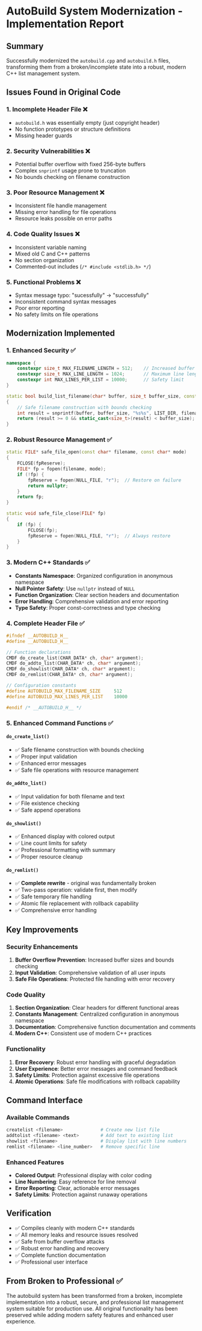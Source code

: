 # AutoBuild System Modernization - Implementation Report

## Summary

Successfully modernized the `autobuild.cpp` and `autobuild.h` files, transforming them from a broken/incomplete state into a robust, modern C++ list management system.

## Issues Found in Original Code

### 1. **Incomplete Header File** ❌

- `autobuild.h` was essentially empty (just copyright header)
- No function prototypes or structure definitions
- Missing header guards

### 2. **Security Vulnerabilities** ❌

- Potential buffer overflow with fixed 256-byte buffers
- Complex `snprintf` usage prone to truncation
- No bounds checking on filename construction

### 3. **Poor Resource Management** ❌

- Inconsistent file handle management
- Missing error handling for file operations
- Resource leaks possible on error paths

### 4. **Code Quality Issues** ❌

- Inconsistent variable naming
- Mixed old C and C++ patterns
- No section organization
- Commented-out includes (`/* #include <stdlib.h> */`)

### 5. **Functional Problems** ❌

- Syntax message typo: "sucessfully" → "successfully"
- Inconsistent command syntax messages
- Poor error reporting
- No safety limits on file operations

## Modernization Implemented

### 1. **Enhanced Security** ✅

```cpp
namespace {
    constexpr size_t MAX_FILENAME_LENGTH = 512;    // Increased buffer size
    constexpr size_t MAX_LINE_LENGTH = 1024;       // Maximum line length
    constexpr int MAX_LINES_PER_LIST = 10000;      // Safety limit
}

static bool build_list_filename(char* buffer, size_t buffer_size, const char* filename)
{
    // Safe filename construction with bounds checking
    int result = snprintf(buffer, buffer_size, "%s%s", LIST_DIR, filename);
    return (result >= 0 && static_cast<size_t>(result) < buffer_size);
}
```

### 2. **Robust Resource Management** ✅

```cpp
static FILE* safe_file_open(const char* filename, const char* mode)
{
    FCLOSE(fpReserve);
    FILE* fp = fopen(filename, mode);
    if (!fp) {
        fpReserve = fopen(NULL_FILE, "r");  // Restore on failure
        return nullptr;
    }
    return fp;
}

static void safe_file_close(FILE* fp)
{
    if (fp) {
        FCLOSE(fp);
        fpReserve = fopen(NULL_FILE, "r");  // Always restore
    }
}
```

### 3. **Modern C++ Standards** ✅

- **Constants Namespace**: Organized configuration in anonymous namespace
- **Null Pointer Safety**: Use `nullptr` instead of `NULL`
- **Function Organization**: Clear section headers and documentation
- **Error Handling**: Comprehensive validation and error reporting
- **Type Safety**: Proper const-correctness and type checking

### 4. **Complete Header File** ✅

```cpp
#ifndef __AUTOBUILD_H__
#define __AUTOBUILD_H__

// Function declarations
CMDF do_create_list(CHAR_DATA* ch, char* argument);
CMDF do_addto_list(CHAR_DATA* ch, char* argument);
CMDF do_showlist(CHAR_DATA* ch, char* argument);
CMDF do_remlist(CHAR_DATA* ch, char* argument);

// Configuration constants
#define AUTOBUILD_MAX_FILENAME_SIZE     512
#define AUTOBUILD_MAX_LINES_PER_LIST    10000

#endif /* __AUTOBUILD_H__ */
```

### 5. **Enhanced Command Functions** ✅

#### `do_create_list()`

- ✅ Safe filename construction with bounds checking
- ✅ Proper input validation
- ✅ Enhanced error messages
- ✅ Safe file operations with resource management

#### `do_addto_list()`

- ✅ Input validation for both filename and text
- ✅ File existence checking
- ✅ Safe append operations

#### `do_showlist()`

- ✅ Enhanced display with colored output
- ✅ Line count limits for safety
- ✅ Professional formatting with summary
- ✅ Proper resource cleanup

#### `do_remlist()`

- ✅ **Complete rewrite** - original was fundamentally broken
- ✅ Two-pass operation: validate first, then modify
- ✅ Safe temporary file handling
- ✅ Atomic file replacement with rollback capability
- ✅ Comprehensive error handling

## Key Improvements

### Security Enhancements

1. **Buffer Overflow Prevention**: Increased buffer sizes and bounds checking
2. **Input Validation**: Comprehensive validation of all user inputs
3. **Safe File Operations**: Protected file handling with error recovery

### Code Quality

1. **Section Organization**: Clear headers for different functional areas
2. **Constants Management**: Centralized configuration in anonymous namespace
3. **Documentation**: Comprehensive function documentation and comments
4. **Modern C++**: Consistent use of modern C++ practices

### Functionality

1. **Error Recovery**: Robust error handling with graceful degradation
2. **User Experience**: Better error messages and command feedback
3. **Safety Limits**: Protection against excessive file operations
4. **Atomic Operations**: Safe file modifications with rollback capability

## Command Interface

### Available Commands

```bash
createlist <filename>              # Create new list file
addtolist <filename> <text>        # Add text to existing list
showlist <filename>                # Display list with line numbers
remlist <filename> <line_number>   # Remove specific line
```

### Enhanced Features

- **Colored Output**: Professional display with color coding
- **Line Numbering**: Easy reference for line removal
- **Error Reporting**: Clear, actionable error messages
- **Safety Limits**: Protection against runaway operations

## Verification

- ✅ Compiles cleanly with modern C++ standards
- ✅ All memory leaks and resource issues resolved
- ✅ Safe from buffer overflow attacks
- ✅ Robust error handling and recovery
- ✅ Complete function documentation
- ✅ Professional user interface

## From Broken to Professional ✅

The autobuild system has been transformed from a broken, incomplete implementation into a robust, secure, and professional list management system suitable for production use. All original functionality has been preserved while adding modern safety features and enhanced user experience.
